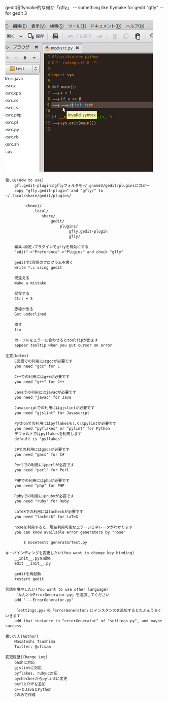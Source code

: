 gedit用flymake的な何か「gfly」
	-- something like flymake for gedit "gfly" --
	for gedit 3

![Screenshot](http://github.com/utisam/gfly/blob/master/Screenshot.png?raw=true "Screenshot")

	使い方(How to use)
		gfl.gedit-pluginとgflyフォルダを~/.gnome2/gedit/pluginsにコピー
		copy "gfly.gedit-plugin" and "gfly/" to ~/.local/share/gedit/plugins/
		
			~(home)/
				.local/
					share/
						gedit/
							plugins/
								gfly.gedit-plugin
								gfly/
		
		編集→設定→プラグインでgflyを有効にする
		"edit"->"Preference"->"Plugins" and check "gfly"
		
		geditでC言語のプログラムを書く
		write *.c using gedit
		
		間違える
		make a mistake
		
		保存する
		Ctrl + S
		
		赤線が出る
		Get underlined
		
		直す
		fix
		
		カーソルをエラーに合わせるとtooltipが出ます
		appear tooltip when you put cursor on error
		
	注意(Notes)
		C言語での利用にはgccが必要です
		you need "gcc" for C
		
		C++での利用にはg++が必要です
		you need "g++" for C++
		
		Javaでの利用にはjavacが必要です
		you need "javac" for Java
		
		Javascriptでの利用にはgjslintが必要です
		you need "gjslint" for Javascript
		
		Pythonでの利用にはpyflakesもしくはpylintが必要です
		you need "pyflakes" or "pylint" for Python
		デフォルトではpyflakesを利用します
		default is "pyflakes"
		
		C#での利用にはgmcsが必要です
		you need "gmcs" for C#
		
		Perlでの利用にはperlが必要です
		you need "perl" for Perl
		
		PHPでの利用にはphpが必要です
		you need "php" for PHP
		
		Rubyでの利用にはrubyが必要です
		you need "ruby" for Ruby
		
		LaTeXでの利用にはlacheckが必要です
		you need "lacheck" for LaTeX
		
		noseを利用すると，現在利用可能なエラージェネレータがわかります
		you can know available error generators by "nose"
		
			$ nosetests generatorTest.py
		
	キーバインディングを変更したい(You want to change key binding)
		__init__.pyを編集
		edit __init__.py
		
		geditを再起動
		restert gedit
	
	言語を増やしたい(You want to use other language)
		「なんとかErrorGenerator.py」を追加してください
		add "---ErrorGenerator.py"
		
		「settings.py」の「errorGenerator」にインスタンスを追加するとたぶんうまくいきます
		add that instance to "errorGenerator" of "settings.py", and maybe success
	
	書いた人(Author)
		Masatoshi Tsushima
		Twitter: @utisam

	変更履歴(Change Log)
		bashに対応
		gjslintに対応
		pyflakes, rubyに対応
		pycheckerからpylintに変更
		perlとPHPを追加
		C++とJavaとPython
		Cのみで作成

